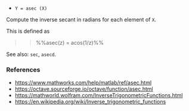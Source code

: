 * `Y = asec (X)`

Compute the inverse secant in radians for each element of `X`.

This is defined as

>> %%asec(z) = acos(1/z)%%

See also: `sec`, `asecd`.

### References

* https://www.mathworks.com/help/matlab/ref/asec.html
* https://octave.sourceforge.io/octave/function/asec.html
* https://mathworld.wolfram.com/InverseTrigonometricFunctions.html
* https://en.wikipedia.org/wiki/Inverse_trigonometric_functions
